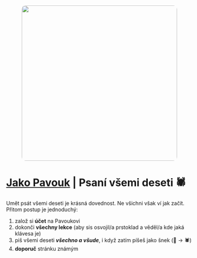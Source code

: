 <div align="center">
  <a href="https://jakopavouk.cz" target="_blank">
    <img src='https://jakopavouk.cz/OGnahled.png' width='420' style='border-radius: 10px;'>
  </a>
</div>

[Jako Pavouk](https://jakopavouk.cz) | Psaní všemi deseti 🕷️
================================

Umět psát všemi deseti je krásná dovednost. Ne všichni však ví jak začít. Přitom postup je jednoduchý:
1. založ si **účet** na Pavoukovi
2. dokonči **všechny lekce** (aby sis osvojil/a prstoklad a věděl/a kde jaká klávesa je)
3. piš všemi deseti **_všechno a všude_**, i když zatím píšeš jako šnek (🐌 -> 🕷️)
4. **doporuč** stránku známým
